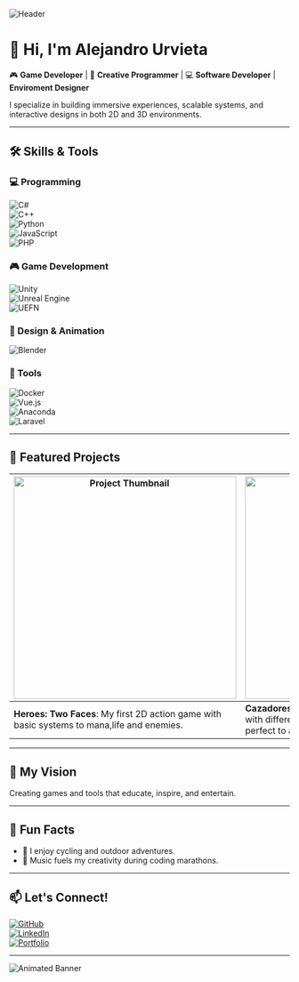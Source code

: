 ![Header](https://imgur.com/eByzvKi.jpg)  

# 👋 Hi, I'm Alejandro Urvieta  

🎮 **Game Developer** | 🌟 **Creative Programmer** | 💻 **Software Developer** | **Enviroment Designer**

I specialize in building immersive experiences, scalable systems, and interactive designs in both 2D and 3D environments.  

---

## 🛠️ Skills & Tools  

### 💻 Programming  
![C#](https://img.shields.io/badge/C%23-239120?style=flat&logo=csharp&logoColor=white)  
![C++](https://img.shields.io/badge/C++-00599C?style=flat&logo=cplusplus&logoColor=white)  
![Python](https://img.shields.io/badge/Python-3776AB?style=flat&logo=python&logoColor=white)  
![JavaScript](https://img.shields.io/badge/JavaScript-F7DF1E?style=flat&logo=javascript&logoColor=black)  
![PHP](https://img.shields.io/badge/PHP-777BB4?style=flat&logo=php&logoColor=white)  

### 🎮 Game Development  
![Unity](https://img.shields.io/badge/Unity-000000?style=flat&logo=unity&logoColor=white)  
![Unreal Engine](https://img.shields.io/badge/Unreal%20Engine-313131?style=flat&logo=unreal-engine&logoColor=white)  
![UEFN](https://img.shields.io/badge/UEFN-313131?style=flat&logo=epic-games&logoColor=white)  

### 🎨 Design & Animation  
![Blender](https://img.shields.io/badge/Blender-F5792A?style=flat&logo=blender&logoColor=white)  

### 🔧 Tools  
![Docker](https://img.shields.io/badge/Docker-2496ED?style=flat&logo=docker&logoColor=white)  
![Vue.js](https://img.shields.io/badge/Vue.js-4FC08D?style=flat&logo=vue.js&logoColor=white)  
![Anaconda](https://img.shields.io/badge/Anaconda-44A833?style=flat&logo=anaconda&logoColor=white)  
![Laravel](https://img.shields.io/badge/Laravel-FF2D20?style=flat&logo=laravel&logoColor=white)  

---

## 🚀 Featured Projects  

| <img src="https://i.imgur.com/5aHszwx.jpg" alt="Project Thumbnail" width="400"> | <img src="https://imgur.com/DVkJHSQ.jpg" alt="Project Thumbnail" width="400"> |  
|-----------------------------------------------------------------------------|-----------------------------------------------------------------------------|  
| **Heroes: Two Faces**: My first 2D action game with basic systems to mana,life and enemies.  | **Cazadores de automatas**: VR shooter videogame with different weapon types, point system, 3 levels, perfect to aim practice. |  

---

## 🎯 My Vision  
Creating games and tools that educate, inspire, and entertain.  

---

## 🌟 Fun Facts  
- 🚴 I enjoy cycling and outdoor adventures.  
- 🎼 Music fuels my creativity during coding marathons.  

---

## 📫 Let's Connect!  

[![GitHub](https://img.shields.io/badge/GitHub-181717?style=flat&logo=github&logoColor=white)](https://github.com/yourusername)  
[![LinkedIn](https://img.shields.io/badge/LinkedIn-0A66C2?style=flat&logo=linkedin&logoColor=white)](https://linkedin.com/in/alejandro-urvieta-gonzalez)  
[![Portfolio](https://img.shields.io/badge/Portfolio-FF5722?style=flat&logo=google-chrome&logoColor=white)](https://yourportfolio.com)  

---

![Animated Banner](https://via.placeholder.com/800x200.gif?text=Thanks+for+visiting+my+profile!)  
